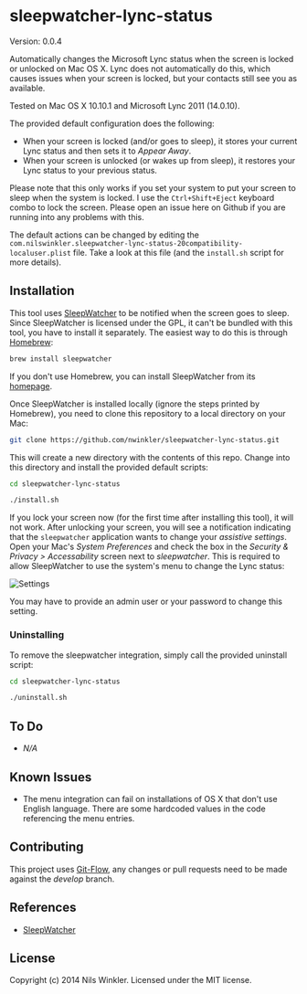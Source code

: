 sleepwatcher-lync-status
=====================

Version: 0.0.4

Automatically changes the Microsoft Lync status when the screen is locked or unlocked on Mac OS X.
Lync does not automatically do this, which causes issues when your screen is locked, but your contacts still
see you as available.

Tested on Mac OS X 10.10.1 and Microsoft Lync 2011 (14.0.10).

The provided default configuration does the following:

* When your screen is locked (and/or goes to sleep), it stores your current Lync status and then sets it to _Appear Away_.
* When your screen is unlocked (or wakes up from sleep), it restores your Lync status to your previous status.

Please note that this only works if you set your system to put your screen to sleep when the system is locked. I use the `Ctrl+Shift+Eject` keyboard combo to lock the screen. Please open an issue here on Github if you are running into any problems with this.

The default actions can be changed by editing the `com.nilswinkler.sleepwatcher-lync-status-20compatibility-localuser.plist` file. Take a look at this file (and the `install.sh` script for more details).

## Installation

This tool uses [SleepWatcher](http://www.bernhard-baehr.de/) to be notified when the screen goes to sleep.
Since SleepWatcher is licensed under the GPL, it can't be bundled with this tool, you have to install it separately.
The easiest way to do this is through [Homebrew](https://brew.sh):

```bash
brew install sleepwatcher
```

If you don't use Homebrew, you can install SleepWatcher from its [homepage](http://www.bernhard-baehr.de/).

Once SleepWatcher is installed locally (ignore the steps printed by Homebrew), you need to clone this repository to a local directory on your Mac:

```bash
git clone https://github.com/nwinkler/sleepwatcher-lync-status.git
```

This will create a new directory with the contents of this repo. Change into this directory and install the provided default scripts:

```bash
cd sleepwatcher-lync-status

./install.sh
```

If you lock your screen now (for the first time after installing this tool), it will not work. After unlocking your screen, you will see a notification indicating that the `sleepwatcher` application wants to change your _assistive settings_. Open your Mac's _System Preferences_ and check the box in the _Security & Privacy > Accessability_ screen next to _sleepwatcher_. This is required to allow SleepWatcher to use the system's menu to change the Lync status:

![Settings](img/settings.png)

You may have to provide an admin user or your password to change this setting.

### Uninstalling

To remove the sleepwatcher integration, simply call the provided uninstall script:

```bash
cd sleepwatcher-lync-status

./uninstall.sh
```

## To Do

* _N/A_

## Known Issues

* The menu integration can fail on installations of OS X that don't use English language. There are some hardcoded values in the code referencing the menu entries.

## Contributing

This project uses [Git-Flow](http://nvie.com/posts/a-successful-git-branching-model/), any changes or pull requests need to be made against the _develop_ branch.

## References

* [SleepWatcher](http://www.bernhard-baehr.de/)

## License
Copyright (c) 2014 Nils Winkler. Licensed under the MIT license.
